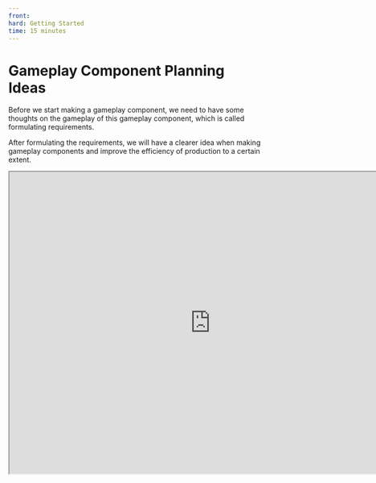 ```yaml
--- 
front: 
hard: Getting Started 
time: 15 minutes 
--- 
```

# Gameplay Component Planning Ideas 

Before we start making a gameplay component, we need to have some thoughts on the gameplay of this gameplay component, which is called formulating requirements. 

After formulating the requirements, we will have a clearer idea when making gameplay components and improve the efficiency of production to a certain extent. 

<iframe src="https://cc.163.com/act/m/daily/iframeplayer/?id=62ce513cc6dfd1bb76ee96ce" width="800" height="600" allow="fullscreen"/> 

## Requirements Formulation 

To make a gameplay component, we need to formulate the following requirements. 

- General gameplay 
- Items 
- Blocks 
- Entities 
- Interaction logic 
- UI 

After formulating these requirements, we will have a general framework for the gameplay components that need to be made, and we can get some useful information from this plan. 

For example, what textures, models, and animations need to be made? What blocks, items, and entities need to be configured? What is the logical relationship between each block and item, and how to set the synthesis formula? 

With these basic analyses, you can be more clear about what you need to do in each piece when making it. If it is a team development, the division of labor between team members can be clearer, and the art, technology, and planning can each perform their duties, and at the same time, they can carry out their own work in an orderly manner, and finally gather them together to form a complete gameplay component. 

> When formulating requirements, you must recognize your own development capabilities and appropriately add or subtract functions. 
> 
> Requirements that are too difficult will not only make you clueless when making, but also slow down the production progress, resulting in the inability to realize the gameplay. 
> 
> Based on the current development capabilities, you can get a certain sense of accomplishment after completing the game component, thereby stimulating your creative enthusiasm. 

## Time Planning 

Having requirements is not enough. How to allocate development time at each stage is also very important. 

After formulating the requirements, estimate the workload of each part and set an expected duration. 

Reasonable time planning can urge yourself to complete the work within the specified time and effectively prevent procrastination. 

## Homework 

Based on the knowledge you have learned so far, design a game component plan, estimate the workload, and plan the development time.